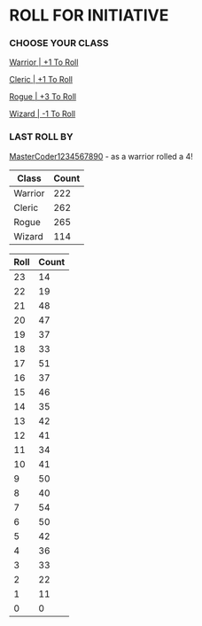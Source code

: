 # ROLL FOR INITIATIVE
### CHOOSE YOUR CLASS

[Warrior | +1 To Roll](https://github.com/benjaminsampica/benjaminsampica/issues/new?title=roll%7Cwarrior&body=Just+click+%27Submit+new+issue%27.)

[Cleric | +1 To Roll](https://github.com/benjaminsampica/benjaminsampica/issues/new?title=roll%7Ccleric&body=Just+click+%27Submit+new+issue%27.)

[Rogue | +3 To Roll](https://github.com/benjaminsampica/benjaminsampica/issues/new?title=roll%7Crogue&body=Just+click+%27Submit+new+issue%27.)

[Wizard | -1 To Roll](https://github.com/benjaminsampica/benjaminsampica/issues/new?title=roll%7Cwizard&body=Just+click+%27Submit+new+issue%27.)
### LAST ROLL BY
[MasterCoder1234567890](https://www.github.com/MasterCoder1234567890) - as a warrior rolled a 4!

|Class|Count|
|-|-|
|Warrior|222|
|Cleric|262|
|Rogue|265|
|Wizard|114|

|Roll|Count|
|-|-|
|23|14
|22|19
|21|48
|20|47
|19|37
|18|33
|17|51
|16|37
|15|46
|14|35
|13|42
|12|41
|11|34
|10|41
|9|50
|8|40
|7|54
|6|50
|5|42
|4|36
|3|33
|2|22
|1|11
|0|0
